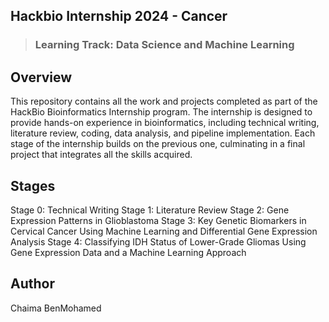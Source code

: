 ## **Hackbio Internship 2024 - Cancer**
> ### **Learning Track: Data Science and Machine Learning**
## Overview
This repository contains all the work and projects completed as part of the HackBio Bioinformatics Internship program. The internship is designed to provide hands-on experience in bioinformatics, including technical writing, literature review, coding, data analysis, and pipeline implementation. Each stage of the internship builds on the previous one, culminating in a final project that integrates all the skills acquired.
## Stages
Stage 0: Technical Writing
Stage 1: Literature Review
Stage 2: Gene Expression Patterns in Glioblastoma
Stage 3: Key Genetic Biomarkers in Cervical Cancer Using Machine Learning and Differential Gene Expression Analysis
Stage 4: Classifying IDH Status of Lower-Grade Gliomas Using Gene Expression Data and a Machine Learning Approach
## Author
Chaima BenMohamed
